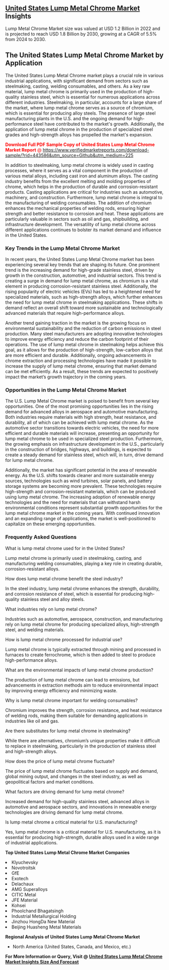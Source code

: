 <h2><a href="https://www.verifiedmarketreports.com/download-sample/?rid=443586&amp;utm_source=Github&amp;utm_medium=225" target="_blank">United States Lump Metal Chrome Market</a> Insights</h2><p>Lump Metal Chrome Market size was valued at USD 1.2 Billion in 2022 and is projected to reach USD 1.8 Billion by 2030, growing at a CAGR of 5.5% from 2024 to 2030.</p><p> <h2>The United States Lump Metal Chrome Market by Application</h2> <p>The United States Lump Metal Chrome market plays a crucial role in various industrial applications, with significant demand from sectors such as steelmaking, casting, welding consumables, and others. As a key raw material, lump metal chrome is primarily used in the production of high-quality stainless steel, which is essential for numerous applications across different industries. Steelmaking, in particular, accounts for a large share of the market, where lump metal chrome serves as a source of chromium, which is essential for producing alloy steels. The presence of large steel manufacturing plants in the U.S. and the ongoing demand for high-performance steel have contributed to the market's growth. Additionally, the application of lump metal chrome in the production of specialized steel grades and high-strength alloys has propelled the market's expansion. <p><span class=""><span style="color: #ff0000;"><strong>Download Full PDF Sample Copy of United States Lump Metal Chrome Market Report</strong> @ </span><a href="https://www.verifiedmarketreports.com/download-sample/?rid=443586&amp;utm_source=Github&amp;utm_medium=225" target="_blank">https://www.verifiedmarketreports.com/download-sample/?rid=443586&amp;utm_source=Github&amp;utm_medium=225</a></span></p></p> <p>In addition to steelmaking, lump metal chrome is widely used in casting processes, where it serves as a vital component in the production of various metal alloys, including cast iron and aluminum alloys. The casting industry benefits from the excellent melting and molding properties of chrome, which helps in the production of durable and corrosion-resistant products. Casting applications are critical for industries such as automotive, machinery, and construction. Furthermore, lump metal chrome is integral to the manufacturing of welding consumables. The addition of chromium enhances the mechanical properties of welding rods, ensuring higher strength and better resistance to corrosion and heat. These applications are particularly valuable in sectors such as oil and gas, shipbuilding, and infrastructure development. The versatility of lump metal chrome across different applications continues to bolster its market demand and influence in the United States. </p> <h3>Key Trends in the Lump Metal Chrome Market</h3> <p>In recent years, the United States Lump Metal Chrome market has been experiencing several key trends that are shaping its future. One prominent trend is the increasing demand for high-grade stainless steel, driven by growth in the construction, automotive, and industrial sectors. This trend is creating a surge in demand for lump metal chrome, as chromium is a vital element in producing corrosion-resistant stainless steel. Additionally, the rising popularity of electric vehicles (EVs) has led to a heightened need for specialized materials, such as high-strength alloys, which further enhances the need for lump metal chrome in steelmaking applications. These shifts in demand reflect an overall shift toward more sustainable and technologically advanced materials that require high-performance alloys. </p> <p>Another trend gaining traction in the market is the growing focus on environmental sustainability and the reduction of carbon emissions in steel production. Many steel manufacturers are adopting innovative technologies to improve energy efficiency and reduce the carbon footprint of their operations. The use of lump metal chrome in steelmaking helps achieve this goal, as it allows for the production of high-strength, low-carbon alloys that are more efficient and durable. Additionally, ongoing advancements in chrome extraction and processing technologies have made it possible to increase the supply of lump metal chrome, ensuring that market demand can be met efficiently. As a result, these trends are expected to positively impact the market’s growth trajectory in the coming years. </p> <h3>Opportunities in the Lump Metal Chrome Market</h3> <p>The U.S. Lump Metal Chrome market is poised to benefit from several key opportunities. One of the most promising opportunities lies in the rising demand for advanced alloys in aerospace and automotive manufacturing. Both industries require materials with high strength, heat resistance, and durability, all of which can be achieved with lump metal chrome. As the automotive sector transitions towards electric vehicles, the need for more efficient and durable materials will increase, presenting an opportunity for lump metal chrome to be used in specialized steel production. Furthermore, the growing emphasis on infrastructure development in the U.S., particularly in the construction of bridges, highways, and buildings, is expected to create a steady demand for stainless steel, which will, in turn, drive demand for lump metal chrome. </p> <p>Additionally, the market has significant potential in the area of renewable energy. As the U.S. shifts towards cleaner and more sustainable energy sources, technologies such as wind turbines, solar panels, and battery storage systems are becoming more prevalent. These technologies require high-strength and corrosion-resistant materials, which can be produced using lump metal chrome. The increasing adoption of renewable energy technologies and the need for materials that can withstand harsh environmental conditions represent substantial growth opportunities for the lump metal chrome market in the coming years. With continued innovation and an expanding range of applications, the market is well-positioned to capitalize on these emerging opportunities. </p> <h3>Frequently Asked Questions</h3> <p>What is lump metal chrome used for in the United States?</p> <p>Lump metal chrome is primarily used in steelmaking, casting, and manufacturing welding consumables, playing a key role in creating durable, corrosion-resistant alloys.</p> <p>How does lump metal chrome benefit the steel industry?</p> <p>In the steel industry, lump metal chrome enhances the strength, durability, and corrosion resistance of steel, which is essential for producing high-quality stainless steel and alloy steels.</p> <p>What industries rely on lump metal chrome?</p> <p>Industries such as automotive, aerospace, construction, and manufacturing rely on lump metal chrome for producing specialized alloys, high-strength steel, and welding materials.</p> <p>How is lump metal chrome processed for industrial use?</p> <p>Lump metal chrome is typically extracted through mining and processed in furnaces to create ferrochrome, which is then added to steel to produce high-performance alloys.</p> <p>What are the environmental impacts of lump metal chrome production?</p> <p>The production of lump metal chrome can lead to emissions, but advancements in extraction methods aim to reduce environmental impact by improving energy efficiency and minimizing waste.</p> <p>Why is lump metal chrome important for welding consumables?</p> <p>Chromium improves the strength, corrosion resistance, and heat resistance of welding rods, making them suitable for demanding applications in industries like oil and gas.</p> <p>Are there substitutes for lump metal chrome in steelmaking?</p> <p>While there are alternatives, chromium’s unique properties make it difficult to replace in steelmaking, particularly in the production of stainless steel and high-strength alloys.</p> <p>How does the price of lump metal chrome fluctuate?</p> <p>The price of lump metal chrome fluctuates based on supply and demand, global mining output, and changes in the steel industry, as well as geopolitical factors and market conditions.</p> <p>What factors are driving demand for lump metal chrome?</p> <p>Increased demand for high-quality stainless steel, advanced alloys in automotive and aerospace sectors, and innovations in renewable energy technologies are driving demand for lump metal chrome.</p> <p>Is lump metal chrome a critical material for U.S. manufacturing?</p> <p>Yes, lump metal chrome is a critical material for U.S. manufacturing, as it is essential for producing high-strength, durable alloys used in a wide range of industrial applications.</p> </p><p><strong>Top United States Lump Metal Chrome Market Companies</strong></p><div data-test-id=""><p><li>Klyuchevsky</li><li> Novotroitsk</li><li> GfE</li><li> Exotech</li><li> Delachaux</li><li> AMG Superalloys</li><li> CITIC Metal</li><li> JFE Material</li><li> Kohsei</li><li> Phoolchand Bhagatsingh</li><li> Industrial Metallurgical Holding</li><li> Jinzhou HongDa New Material</li><li> Beijing Huasheng Metal Materials</li></p><div><strong>Regional Analysis of&nbsp;United States Lump Metal Chrome Market</strong></div><ul><li dir="ltr"><p dir="ltr">North America&nbsp;(United States, Canada, and Mexico, etc.)</p></li></ul><p><strong>For More Information or Query, Visit @&nbsp;</strong><strong><a href="https://www.verifiedmarketreports.com/product/lump-metal-chrome-market/?utm_source=Github&amp;utm_medium=225" target="_blank">United States Lump Metal Chrome Market Insights Size And Forecast</a></strong></p></div>
